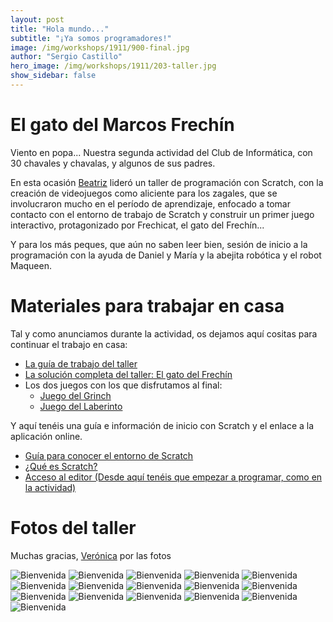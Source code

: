 ```yaml
---
layout: post
title: "Hola mundo..."
subtitle: "¡Ya somos programadores!"
image: /img/workshops/1911/900-final.jpg
author: "Sergio Castillo"
hero_image: /img/workshops/1911/203-taller.jpg
show_sidebar: false
---
```


# El gato del Marcos Frechín

Viento en popa... Nuestra segunda actividad del Club de Informática, con 30 chavales y chavalas, y algunos de sus padres.

En esta ocasión <a href="https://twitter.com/BeatrizRemiro" target="_blank">Beatriz</a> lideró un taller de programación con Scratch, con la creación de videojuegos como aliciente para los zagales, que se involucraron mucho en el período de aprendizaje, enfocado a tomar contacto con el entorno de trabajo de Scratch y construir un primer juego interactivo, protagonizado por Frechicat, el gato del Frechín...

Y para los más peques, que aún no saben leer bien, sesión de inicio a la programación con la ayuda de Daniel y María y la abejita robótica y el robot Maqueen. 

# Materiales para trabajar en casa

Tal y como anunciamos durante la actividad, os dejamos aquí cositas para continuar el trabajo en casa:

- <a href="/docs/scratch/guia-gatofrechin.pdf" target="_blank">La guía de trabajo del taller</a>
- <a href="/docs/scratch/MarcosFrechin.sb3" target="_blank">La solución completa del taller: El gato del Frechín</a>
- Los dos juegos con los que disfrutamos al final:
   - <a href="/docs/scratch/Grinch.sb3" target="_blank">Juego del Grinch</a>
   - <a href="/docs/scratch/Laberinto.sb3" target="_blank">Juego del Laberinto</a>

Y aquí tenéis una guía e información de inicio con Scratch y el enlace a la aplicación online.

- <a href="/docs/scratch/Guía-para-conocer-sobre-el-entorno-de-Scratch-3.pdf" target="_blank">Guía para conocer el entorno de Scratch</a>
- <a href="https://scratch.mit.edu/parents/" target="_blank">¿Qué es Scratch?</a>
- <a href="https://scratch.mit.edu/projects/editor/" target="_blank">Acceso al editor (Desde aquí tenéis que empezar a programar, como en la actividad)</a>

# Fotos del taller

Muchas gracias, <a href="https://twitter.com/vronikrr" target="_blank">Verónica</a> por las fotos

![Bienvenida](/img/workshops/1911/001-bienvenida.jpg)
![Bienvenida](/img/workshops/1911/101-previo.jpg)
![Bienvenida](/img/workshops/1911/103-previo.jpg)
![Bienvenida](/img/workshops/1911/104-previo.jpg)
![Bienvenida](/img/workshops/1911/201-taller.jpg)
![Bienvenida](/img/workshops/1911/202-taller.jpg)
![Bienvenida](/img/workshops/1911/203-taller.jpg)
![Bienvenida](/img/workshops/1911/204-taller.jpg)
![Bienvenida](/img/workshops/1911/205-taller.jpg)
![Bienvenida](/img/workshops/1911/206-taller.jpg)
![Bienvenida](/img/workshops/1911/207-taller.jpg)
![Bienvenida](/img/workshops/1911/301-peques.jpg)
![Bienvenida](/img/workshops/1911/302-peques.jpg)
![Bienvenida](/img/workshops/1911/303-peques.jpg)
![Bienvenida](/img/workshops/1911/304-peques.jpg)
![Bienvenida](/img/workshops/1911/900-final.jpg)